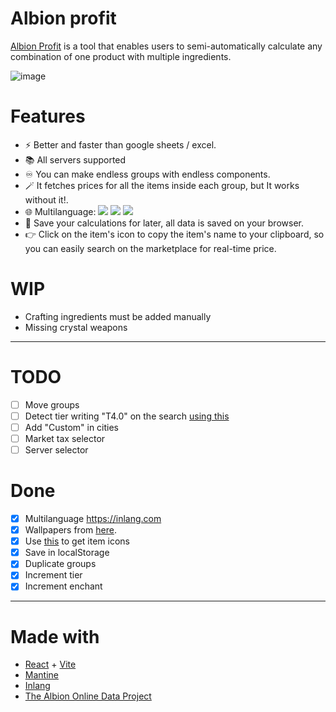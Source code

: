 # Albion profit

[Albion Profit](https://icaruk.github.io/albion-profit/) is a tool that enables users to semi-automatically calculate any combination of one product with multiple ingredients. 

![image](https://github.com/Icaruk/albion-profit/assets/10779469/3799df11-e86d-4f78-940b-0266e88ab21a)

# Features

- ⚡ Better and faster than google sheets / excel.
- 📚 All servers supported
- ♾️ You can make endless groups with endless components.
- 🪄 It fetches prices for all the items inside each group, but It works without it!.
- 🌐 Multilanguage: ![](https://flagsapi.com/GB/flat/16.png) ![](https://flagsapi.com/ES/flat/16.png) ![](https://flagsapi.com/FR/flat/16.png)
- 💾 Save your calculations for later, all data is saved on your browser.
- 👉 Click on the item's icon to copy the item's name to your clipboard, so you can easily search on the marketplace for real-time price.

# WIP

- Crafting ingredients must be added manually
- Missing crystal weapons

---

# TODO

- [ ] Move groups
- [ ] Detect tier writing "T4.0" on the search [using this](https://mantine.dev/core/select/#options-filtering)
- [ ] Add "Custom" in cities
- [ ] Market tax selector
- [ ] Server selector

# Done

- [x] Multilanguage https://inlang.com
- [x] Wallpapers from [here](https://albiononline.com/wallpapers).
- [x] Use [this](https://render.albiononline.com/v1/item/T6_2H_AXE_AVALON@3?quality=5) to get item icons
- [x] Save in localStorage
- [x] Duplicate groups
- [x] Increment tier
- [x] Increment enchant

---

# Made with

- [React](https://react.dev) + [Vite](https://vitejs.dev)
- [Mantine](https://mantine.dev)
- [Inlang](https://inlang.com)
- [The Albion Online Data Project](https://www.albion-online-data.com)

